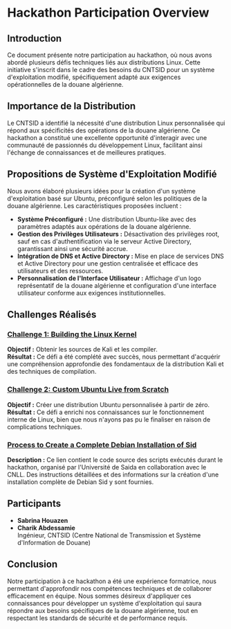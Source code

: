 # Hackathon Participation Overview

## Introduction
Ce document présente notre participation au hackathon, où nous avons abordé plusieurs défis techniques liés aux distributions Linux. Cette initiative s'inscrit dans le cadre des besoins du CNTSID pour un système d'exploitation modifié, spécifiquement adapté aux exigences opérationnelles de la douane algérienne.

## Importance de la Distribution
Le CNTSID a identifié la nécessité d'une distribution Linux personnalisée qui répond aux spécificités des opérations de la douane algérienne. Ce hackathon a constitué une excellente opportunité d'interagir avec une communauté de passionnés du développement Linux, facilitant ainsi l'échange de connaissances et de meilleures pratiques.

## Propositions de Système d'Exploitation Modifié
Nous avons élaboré plusieurs idées pour la création d'un système d'exploitation basé sur Ubuntu, préconfiguré selon les politiques de la douane algérienne. Les caractéristiques proposées incluent :

- **Système Préconfiguré :** Une distribution Ubuntu-like avec des paramètres adaptés aux opérations de la douane algérienne.
- **Gestion des Privilèges Utilisateurs :** Désactivation des privilèges root, sauf en cas d'authentification via le serveur Active Directory, garantissant ainsi une sécurité accrue.
- **Intégration de DNS et Active Directory :** Mise en place de services DNS et Active Directory pour une gestion centralisée et efficace des utilisateurs et des ressources.
- **Personnalisation de l'Interface Utilisateur :** Affichage d'un logo représentatif de la douane algérienne et configuration d'une interface utilisateur conforme aux exigences institutionnelles.

## Challenges Réalisés

### [Challenge 1: Building the Linux Kernel](Chalange1%2FChallenge%201_%20Building%20Linux%20Kernel.sh.md)
**Objectif :** Obtenir les sources de Kali et les compiler.  
**Résultat :** Ce défi a été complété avec succès, nous permettant d'acquérir une compréhension approfondie des fondamentaux de la distribution Kali et des techniques de compilation.

### [Challenge 2: Custom Ubuntu Live from Scratch](Challenge-2-build%20ubunto%2Fcustom%20Ubuntu%20live%20from%20scratch.md)
**Objectif :** Créer une distribution Ubuntu personnalisée à partir de zéro.  
**Résultat :** Ce défi a enrichi nos connaissances sur le fonctionnement interne de Linux, bien que nous n'ayons pas pu le finaliser en raison de complications techniques.

### [Process to Create a Complete Debian Installation of Sid](debian%2FFull%20process%20to%20create%20a%20complete%20Debian%20installation%20of%20sid%20.sh.md)
**Description :** Ce lien contient le code source des scripts exécutés durant le hackathon, organisé par l'Université de Saida en collaboration avec le CNLL. Des instructions détaillées et des informations sur la création d'une installation complète de Debian Sid y sont fournies.

## Participants
- **Sabrina Houazen**
- **Charik Abdessamie**  
  Ingénieur, CNTSID (Centre National de Transmission et Système d'Information de Douane)

## Conclusion
Notre participation à ce hackathon a été une expérience formatrice, nous permettant d'approfondir nos compétences techniques et de collaborer efficacement en équipe. Nous sommes désireux d'appliquer ces connaissances pour développer un système d'exploitation qui saura répondre aux besoins spécifiques de la douane algérienne, tout en respectant les standards de sécurité et de performance requis.
